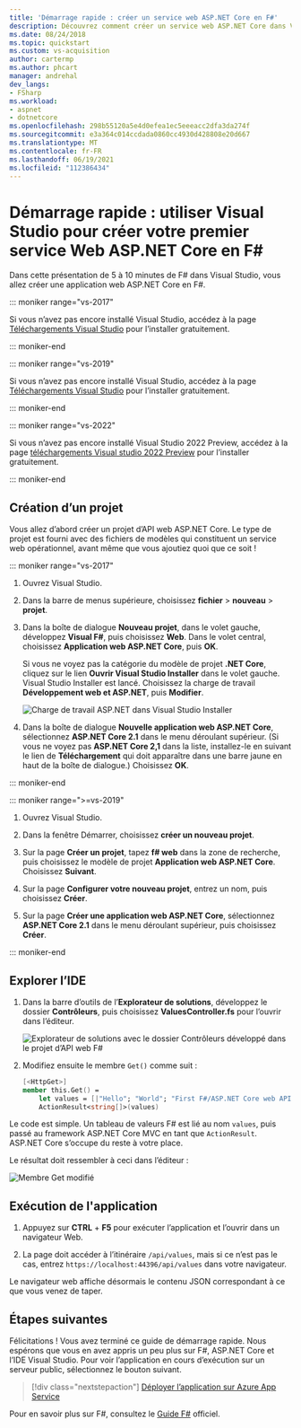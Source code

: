 ```yaml
---
title: 'Démarrage rapide : créer un service web ASP.NET Core en F#'
description: Découvrez comment créer un service web ASP.NET Core dans Visual Studio en F#, pas à pas.
ms.date: 08/24/2018
ms.topic: quickstart
ms.custom: vs-acquisition
author: cartermp
ms.author: phcart
manager: andrehal
dev_langs:
- FSharp
ms.workload:
- aspnet
- dotnetcore
ms.openlocfilehash: 298b55120a5e4d0efea1ec5eeeacc2dfa3da274f
ms.sourcegitcommit: e3a364c014ccdada0860cc4930d428808e20d667
ms.translationtype: MT
ms.contentlocale: fr-FR
ms.lasthandoff: 06/19/2021
ms.locfileid: "112386434"
---
```

# <a name="quickstart-use-visual-studio-to-create-your-first-aspnet-core-web-service-in-f"></a>Démarrage rapide : utiliser Visual Studio pour créer votre premier service Web ASP.NET Core en F\#

Dans cette présentation de 5 à 10 minutes de F# dans Visual Studio, vous allez créer une application web ASP.NET Core en F#.

::: moniker range="vs-2017"

Si vous n’avez pas encore installé Visual Studio, accédez à la page [Téléchargements Visual Studio](https://visualstudio.microsoft.com/vs/older-downloads/?utm_medium=microsoft&utm_source=docs.microsoft.com&utm_campaign=vs+2017+download) pour l’installer gratuitement.

::: moniker-end

::: moniker range="vs-2019"

Si vous n’avez pas encore installé Visual Studio, accédez à la page [Téléchargements Visual Studio](https://visualstudio.microsoft.com/downloads) pour l’installer gratuitement.

::: moniker-end

::: moniker range="vs-2022"

Si vous n’avez pas encore installé Visual Studio 2022 Preview, accédez à la page [téléchargements Visual studio 2022 Preview](https://visualstudio.microsoft.com/vs/preview/vs2022) pour l’installer gratuitement.

::: moniker-end

## <a name="create-a-project"></a>Création d’un projet

Vous allez d’abord créer un projet d’API web ASP.NET Core. Le type de projet est fourni avec des fichiers de modèles qui constituent un service web opérationnel, avant même que vous ajoutiez quoi que ce soit !

::: moniker range="vs-2017"

1. Ouvrez Visual Studio.

2. Dans la barre de menus supérieure, choisissez **fichier** > **nouveau** > **projet**.

3. Dans la boîte de dialogue **Nouveau projet**, dans le volet gauche, développez **Visual F#**, puis choisissez **Web**. Dans le volet central, choisissez **Application web ASP.NET Core**, puis **OK**.

     Si vous ne voyez pas la catégorie du modèle de projet **.NET Core**, cliquez sur le lien **Ouvrir Visual Studio Installer** dans le volet gauche. Visual Studio Installer est lancé. Choisissez la charge de travail **Développement web et ASP.NET**, puis **Modifier**.

     ![Charge de travail ASP.NET dans Visual Studio Installer](../ide/media/quickstart-aspnet-workload.png)

4. Dans la boîte de dialogue **Nouvelle application web ASP.NET Core**, sélectionnez **ASP.NET Core 2.1** dans le menu déroulant supérieur. (Si vous ne voyez pas **ASP.NET Core 2,1** dans la liste, installez-le en suivant le lien de **Téléchargement** qui doit apparaître dans une barre jaune en haut de la boîte de dialogue.) Choisissez **OK**.

::: moniker-end

::: moniker range=">=vs-2019"

1. Ouvrez Visual Studio.

2. Dans la fenêtre Démarrer, choisissez **créer un nouveau projet**.

3. Sur la page **Créer un projet**, tapez **f# web** dans la zone de recherche, puis choisissez le modèle de projet **Application web ASP.NET Core**. Choisissez **Suivant**.

4. Sur la page **Configurer votre nouveau projet**, entrez un nom, puis choisissez **Créer**.

5. Sur la page **Créer une application web ASP.NET Core**, sélectionnez **ASP.NET Core 2.1** dans le menu déroulant supérieur, puis choisissez **Créer**.

::: moniker-end

## <a name="explore-the-ide"></a>Explorer l’IDE

1. Dans la barre d’outils de l’**Explorateur de solutions**, développez le dossier **Contrôleurs**, puis choisissez **ValuesController.fs** pour l’ouvrir dans l’éditeur.

   ![Explorateur de solutions avec le dossier Contrôleurs développé dans le projet d’API web F#](../ide/media/hello-world-fs-sln-explorer.png)

2. Modifiez ensuite le membre `Get()` comme suit :

   ```fsharp
   [<HttpGet>]
   member this.Get() =
       let values = [|"Hello"; "World"; "First F#/ASP.NET Core web API!"|]
       ActionResult<string[]>(values)
   ```

Le code est simple. Un tableau de valeurs F# est lié au nom `values`, puis passé au framework ASP.NET Core MVC en tant que `ActionResult`. ASP.NET Core s’occupe du reste à votre place.

Le résultat doit ressembler à ceci dans l’éditeur :

![Membre Get modifié](../ide/media/hello-world-fs-get-member.png)

## <a name="run-the-application"></a>Exécution de l'application

1. Appuyez sur **CTRL** + **F5** pour exécuter l’application et l’ouvrir dans un navigateur Web.

2. La page doit accéder à l’itinéraire `/api/values`, mais si ce n’est pas le cas, entrez `https://localhost:44396/api/values` dans votre navigateur.

Le navigateur web affiche désormais le contenu JSON correspondant à ce que vous venez de taper.

## <a name="next-steps"></a>Étapes suivantes

Félicitations ! Vous avez terminé ce guide de démarrage rapide. Nous espérons que vous en avez appris un peu plus sur F#, ASP.NET Core et l’IDE Visual Studio. Pour voir l’application en cours d’exécution sur un serveur public, sélectionnez le bouton suivant.

> [!div class="nextstepaction"]
> [Déployer l’application sur Azure App Service](../deployment/quickstart-deploy-to-azure.md)

Pour en savoir plus sur F#, consultez le [Guide F#](/dotnet/fsharp/index) officiel.
